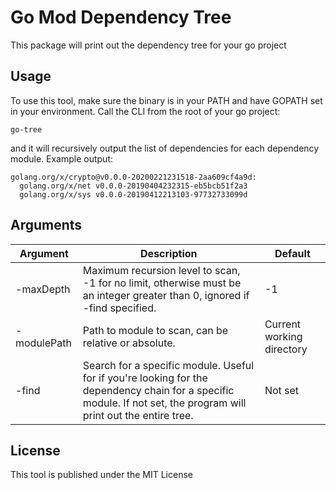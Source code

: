 # Go Mod Dependency Tree

This package will print out the dependency tree for your go project

## Usage

To use this tool, make sure the binary is in your PATH and have GOPATH set in your environment. Call the CLI from the root of your go project:
```
go-tree
```
and it will recursively output the list of dependencies for each dependency module. Example output:
```
golang.org/x/crypto@v0.0.0-20200221231518-2aa609cf4a9d:
  golang.org/x/net v0.0.0-20190404232315-eb5bcb51f2a3
  golang.org/x/sys v0.0.0-20190412213103-97732733099d
```

## Arguments

| Argument | Description | Default |
| --- | --- | --- |
| -maxDepth | Maximum recursion level to scan, -1 for no limit, otherwise must be an integer greater than 0, ignored if -find specified. | -1 |
| -modulePath | Path to module to scan, can be relative or absolute. | Current working directory |
| -find | Search for a specific module. Useful for if you're looking for the dependency chain for a specific module. If not set, the program will print out the entire tree. | Not set |

## License

This tool is published under the MIT License